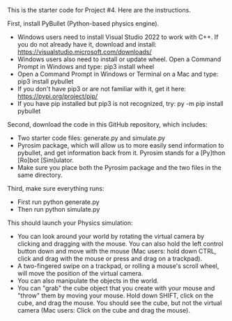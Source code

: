 This is the starter code for Project #4. Here are the instructions. 

First, install PyBullet (Python-based physics engine).
- Windows users need to install Visual Studio 2022 to work with C++. If you do not already have it, download and install: https://visualstudio.microsoft.com/downloads/
- Windows users also need to install or update wheel. Open a Command Prompt in Windows and type: pip3 install wheel
- Open a Command Prompt in Windows or Terminal on a Mac and type: pip3 install pybullet
- If you don't have pip3 or are not familiar with it, get it here: https://pypi.org/project/pip/
- If you have pip installed but pip3 is not recognized, try: py -m pip install pybullet

Second, download the code in this GitHub repository, which includes: 
- Two starter code files: generate.py and simulate.py
- Pyrosim package, which will allow us to more easily send information to pybullet, and get information back from it. Pyrosim stands for a [Py]thon [Ro]bot [Sim]ulator.
- Make sure you place both the Pyrosim package and the two files in the same directory.

Third, make sure everything runs: 
- First run python generate.py
- Then run python simulate.py

This should launch your Physics simulation: 
- You can look around your world by rotating the virtual camera by clicking and dragging with the mouse. You can also hold the left control button down and move with the mouse (Mac users: hold down CTRL, click and drag with the mouse or press and drag on a trackpad).
- A two-fingered swipe on a trackpad, or rolling a mouse's scroll wheel, will move the position of the virtual camera.
- You can also manipulate the objects in the world. 
- You can "grab" the cube object that you create with your mouse and "throw" them by moving your mouse. Hold down SHIFT, click on the cube, and drag the mouse. You should see the cube, but not the virtual camera (Mac users: Click on the cube and drag the mouse).

  
